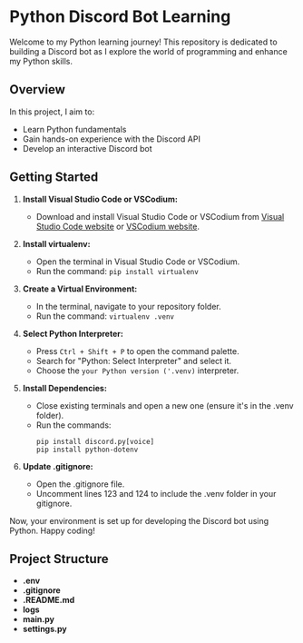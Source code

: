 # Python Discord Bot Learning

Welcome to my Python learning journey! This repository is dedicated to building a Discord bot as I explore the world of programming and enhance my Python skills.

## Overview

In this project, I aim to:

- Learn Python fundamentals
- Gain hands-on experience with the Discord API
- Develop an interactive Discord bot

## Getting Started

1. **Install Visual Studio Code or VSCodium:**
   - Download and install Visual Studio Code or VSCodium from [Visual Studio Code website](https://code.visualstudio.com/) or [VSCodium website](https://vscodium.com/).

2. **Install virtualenv:**
   - Open the terminal in Visual Studio Code or VSCodium.
   - Run the command: `pip install virtualenv`

3. **Create a Virtual Environment:**
   - In the terminal, navigate to your repository folder.
   - Run the command: `virtualenv .venv`

4. **Select Python Interpreter:**
   - Press `Ctrl + Shift + P` to open the command palette.
   - Search for "Python: Select Interpreter" and select it.
   - Choose the `your Python version ('.venv)` interpreter.

5. **Install Dependencies:**
   - Close existing terminals and open a new one (ensure it's in the .venv folder).
   - Run the commands:
     ```
     pip install discord.py[voice]
     pip install python-dotenv
     ```

6. **Update .gitignore:**
   - Open the .gitignore file.
   - Uncomment lines 123 and 124 to include the .venv folder in your gitignore.

Now, your environment is set up for developing the Discord bot using Python. Happy coding!

## Project Structure

- **.env** 
- **.gitignore**
- **.README.md**
- **logs**
- **main.py**
- **settings.py**
